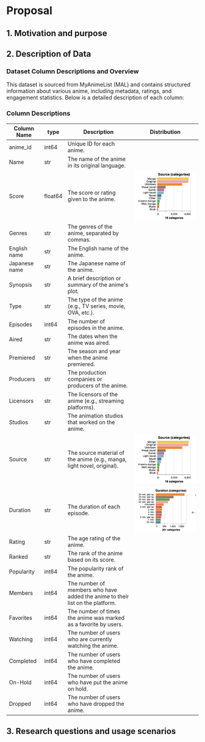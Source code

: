 # Proposal

## 1. Motivation and purpose

## 2. Description of Data

### Dataset Column Descriptions and Overview

This dataset is sourced from MyAnimeList (MAL) and contains structured information about various anime, including metadata, ratings, and engagement statistics. Below is a detailed description of each column:

### Column Descriptions

| Column Name                                   | type    | Description                                                                   | Distribution                                |
| --------------------------------------------- | ------- | ----------------------------------------------------------------------------- | ------------------------------------------- |
| anime_id                                      | int64   | Unique ID for each anime.                                                     |
| Name                                          | str     | The name of the anime in its original language.                               |
| Score                                         | float64 | The score or rating given to the anime.                                       | <img src="assets/data_overview/source.png"> |
| Genres                                        | str     | The genres of the anime, separated by commas.                                 |
| English name                                  | str     | The English name of the anime.                                                |
| Japanese name                                 | str     | The Japanese name of the anime.                                               |
| Synopsis                                      | str     | A brief description or summary of the anime's plot.                           |
| Type                                          | str     | The type of the anime (e.g., TV series, movie, OVA, etc.).                    |
| Episodes                                      | int64   | The number of episodes in the anime.                                          |
| Aired                                         | str     | The dates when the anime was aired.                                           |
| Premiered                                     | str     | The season and year when the anime premiered.                                 |
| Producers                                     | str     | The production companies or producers of the anime.                           |
| Licensors                                     | str     | The licensors of the anime (e.g., streaming platforms).                       |
| Studios                                       | str     | The animation studios that worked on the anime.                               |
| Source                                        | str     | The source material of the anime (e.g., manga, light novel, original).        | <img src="assets/data_overview/source.png">   |
| Duration                                      | str     | The duration of each episode.                                                 | <img src="assets/data_overview/duration.png"> |
| Rating                                        | str     | The age rating of the anime.                                                  |
| Ranked                                        | str     | The rank of the anime based on its score.                                     |
| Popularity                                    | int64   | The popularity rank of the anime.                                             |
| Members                                       | int64   | The number of members who have added the anime to their list on the platform. |
| Favorites                                     | int64   | The number of times the anime was marked as a favorite by users.              |
| Watching                                      | int64   | The number of users who are currently watching the anime.                     |
| Completed                                     | int64   | The number of users who have completed the anime.                             |
| On-Hold                                       | int64   | The number of users who have put the anime on hold.                           |
| Dropped                                       | int64   | The number of users who have dropped the anime.                               |

## 3. Research questions and usage scenarios
